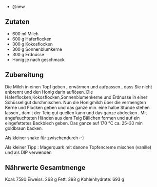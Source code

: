 - @new

## Zutaten
- 600 ml Milch
- 600 g Haferflocken
- 300 g Kokosflocken
- 300 g Sonnenblumkerne
- 300 g Erdnüsse
- Honig je nach geschmack

## Zubereitung
Die Milch in einen Topf geben , erwärmen und aufpassen , dass Sie nicht anbrennt und den Honig darin auflösen. Die Haferflocken,Kokosflocken,Sonnenblumenkerne und Erdnusse in einer Schüssel gut durchmischen. Nun die Honigmilch über die vermengten Kerne und Flocken geben und das ganze min. eine halbe Stunde stehen lassen , damit der Teig gut quellen kann und das ganze abdecken . Mit angefeuchteten Händen aus dem Teig Bällchen formen und auf ein eingefettetes Backblech geben. Das ganze auf 170 °C ca. 25-30 min goldbraun backen.

Als kleiner snake für zwischendurch :-)

Als kleiner Tipp : Magerquark mit danone Topfencreme mischen (vanille) und als DIP verwenden


## Nährwerte Gesamtmenge
Kcal: 7590
Eiweiss: 268 g
Fett: 398 g
Kohlenhydrate: 693 g
